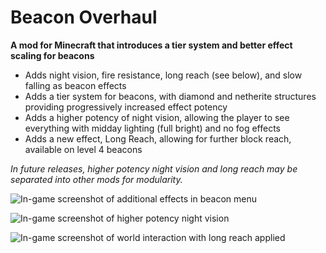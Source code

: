 # Beacon Overhaul

**A mod for Minecraft that introduces a tier system and better effect scaling for beacons**

- Adds night vision, fire resistance, long reach (see below), and slow falling as beacon effects
- Adds a tier system for beacons, with diamond and netherite structures providing progressively increased effect potency
- Adds a higher potency of night vision, allowing the player to see everything with midday lighting (full bright) and no fog effects
- Adds a new effect, Long Reach, allowing for further block reach, available on level 4 beacons

*In future releases, higher potency night vision and long reach may be separated into other mods for modularity.*

![In-game screenshot of additional effects in beacon menu](https://i.imgur.com/Od717jT.png)

![In-game screenshot of higher potency night vision](https://i.imgur.com/cF05iAw.png)

![In-game screenshot of world interaction with long reach applied](https://i.imgur.com/wH31pgD.png)
